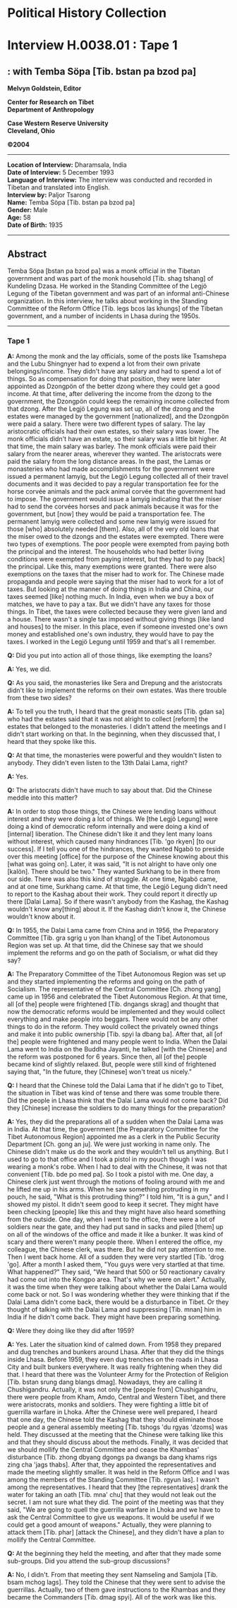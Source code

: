 # Political History Collection  
# Interview H.0038.01 : Tape 1  
##  : with Temba Söpa [Tib. bstan pa bzod pa]  


**Melvyn Goldstein, Editor**  

**Center for Research on Tibet**  
**Department of Anthropology**  

**Case Western Reserve University**  
**Cleveland, Ohio**  

**©2004**  

---  
**Location of Interview:** Dharamsala, India  
**Date of Interview:** 5 December 1993  
**Language of Interview:** The interview was conducted and recorded in Tibetan and translated into English.  
**Interview by:** Paljor Tsarong  
**Name:** Temba Söpa [Tib. bstan pa bzod pa]  
**Gender:** Male  
**Age:** 58  
**Date of Birth:** 1935  

---  
## Abstract  

 Temba Söpa [bstan pa bzod pa] was a monk official in the Tibetan government and was part of the monk household [Tib. shag tshang] of Kundeling Dzasa. He worked in the Standing Committee of the Legjö Legung of the Tibetan government and was part of an informal anti-Chinese organization. In this interview, he talks about working in the Standing Committee of the Reform Office [Tib. legs bcos las khungs] of the Tibetan government, and a number of incidents in Lhasa during the 1950s. 
  
---
### Tape 1  
**A:**  Among the monk and the lay officials, some of the posts like Tsamshepa and the Lubu Shingnyer had to expend a lot from their own private belongings/income. They didn't have any salary and had to spend a lot of things. So as compensation for doing that position, they were later appointed as Dzongpön of the better dzong where they could get a good income. At that time, after delivering the income from the dzong to the government, the Dzongpön could keep the remaining income collected from that dzong. After the Legjö Legung was set up, all of the dzong and the estates were managed by the government [nationalized], and the Dzongpön were paid a salary. There were two different types of salary. The lay aristocratic officials had their own estates, so their salary was lower. The monk officials didn't have an estate, so their salary was a little bit higher. At that time, the main salary was barley. The monk officials were paid their salary from the nearer areas, wherever they wanted. The aristocrats were paid the salary from the long distance areas. In the past, the Lamas or monasteries who had made accomplishments for the government were issued a permanent lamyig, but the Legjö Legung collected all of their travel documents and it was decided to pay a regular transportation fee for the horse corvée animals and the pack animal corvée that the government had to impose.  The government would issue a lamyig indicating that the miser had to send the corvées horses and pack animals because it was for the government, but [now] they would be paid a transportation fee. The permanent lamyig were collected and some new lamyig were issued for those [who] absolutely needed [them]. Also, all of the very old loans that the miser owed to the dzongs and the estates were exempted. There were two types of exemptions. The poor people were exempted from paying both the principal and the interest. The households who had better living conditions were exempted from paying interest, but they had to pay [back] the principal. Like this, many exemptions were granted. There were also exemptions on the taxes that the miser had to work for. The Chinese made propaganda and people were saying that the miser had to work for a lot of taxes. But looking at the manner of doing things in India and China, our taxes seemed [like] nothing much. In India, even when we buy a box of matches, we have to pay a tax. But we didn't have any taxes for those things. In Tibet, the taxes were collected because they were given land and a house. There wasn't a single tax imposed without giving things [like land and houses] to the miser. In this place, even if someone invested one's own money and established one's own industry, they would have to pay the taxes. I worked in the Legjö Legung until 1959 and that's all I remember.   

**Q:**  Did you put into action all of those things, like exempting the loans?   

**A:**  Yes, we did.   

**Q:**  As you said, the monasteries like Sera and Drepung and the aristocrats didn't like to implement the reforms on their own estates. Was there trouble from these two sides?   

**A:**  To tell you the truth, I heard that the great monastic seats [Tib. gdan sa] who had the estates said that it was not alright to collect [reform] the estates that belonged to the monasteries. I didn't attend the meetings and I didn't start working on that. In the beginning, when they discussed that, I heard that they spoke like this.   

**Q:**  At that time, the monasteries were powerful and they wouldn't listen to anybody. They didn't even listen to the 13th Dalai Lama, right?   

**A:**  Yes.   

**Q:**  The aristocrats didn't have much to say about that. Did the Chinese meddle into this matter?   

**A:**  In order to stop those things, the Chinese were lending loans without interest and they were doing a lot of things. We [the Legjö Legung] were doing a kind of democratic reform internally and were doing a kind of [internal] liberation. The Chinese didn't like it and they lent many loans without interest, which caused many hindrances [Tib. 'go rkyen] [to our success]. If I tell you one of the hindrances, they wanted Ngabö to preside over this meeting [office] for the purpose of the Chinese knowing about this [what was going on]. Later, it was said, "It is not alright to have only one [kalön]. There should be two." They wanted Surkhang to be in there from our side. There was also this kind of struggle. At one time, Ngabö came, and at one time, Surkhang came. At that time, the Legjö Legung didn't need to report to the Kashag about their work. They could report it directly up there [Dalai Lama]. So if there wasn't anybody from the Kashag, the Kashag wouldn't know any[thing] about it. If the Kashag didn't know it, the Chinese wouldn't know about it.   

**Q:**  In 1955, the Dalai Lama came from China and in 1956, the Preparatory Committee [Tib. gra sgrig u yon lhan khang] of the Tibet Autonomous Region was set up. At that time, did the Chinese say that we should implement the reforms and go on the path of Socialism, or what did they say?   

**A:**  The Preparatory Committee of the Tibet Autonomous Region was set up and they started implementing the reforms and going on the path of Socialism. The representative of the Central Committee [Ch. zhong yang] came up in 1956 and celebrated the Tibet Autonomous Region. At that time, all [of the] people were frightened [Tib. dngangs skrag] and thought that now the democratic reforms would be implemented and they would collect everything and make people into beggars. There would not be any other things to do in the reform. They would collect the privately owned things and make it into public ownership [Tib. spyi la dbang ba]. After that, all [of the] people were frightened and many people went to India. When the Dalai Lama went to India on the Buddha Jayanti, he talked [with the Chinese] and the reform was postponed for 6 years. Since then, all [of the] people became kind of slightly relaxed. But, people were still kind of frightened saying that, "In the future, they [Chinese] won't treat us nicely."   

**Q:**  I heard that the Chinese told the Dalai Lama that if he didn't go to Tibet, the situation in Tibet was kind of tense and there was some trouble there. Did the people in Lhasa think that the Dalai Lama would not come back? Did they [Chinese] increase the soldiers to do many things for the preparation?   

**A:**  Yes, they did the preparations all of a sudden when the Dalai Lama was in India. At that time, the government [the Preparatory Committee for the Tibet Autonomous Region] appointed me as a clerk in the Public Security Department [Ch. gong an ju]. We were just working in name only. The Chinese didn't make us do the work and they wouldn't tell us anything. But I used to go to that office and I took a pistol in my pouch though I was wearing a monk's robe. When I had to deal with the Chinese, it was not that convenient [Tib. bde po med pa]. So I took a pistol with me. One day, a Chinese clerk just went through the motions of fooling around with me and he lifted me up in his arms. When he saw something protruding in my pouch, he said, "What is this protruding thing?" I told him, "It is a gun," and I showed my pistol. It didn't seem good to keep it secret. They might have been checking [people] like this and they might have also heard something from the outside. One day, when I went to the office, there were a lot of soldiers near the gate, and they had put sand in sacks and piled [them] up on all of the windows of the office and made it like a bunker. It was kind of scary and there weren't many people there. When I entered the office, my colleague, the Chinese clerk, was there. But he did not pay attention to me. Then I went back home. All of a sudden they were very startled [Tib. 'drog 'go]. After a month I asked them, "You guys were very startled at that time. What happened?" They said, "We heard that 500 or 50 reactionary cavalry had come out into the Kongpo area. That's why we were on alert." Actually, it was the time when they were talking about whether the Dalai Lama would come back or not. So I was wondering whether they were thinking that if the Dalai Lama didn't come back, there would be a disturbance in Tibet. Or they thought of talking with the Dalai Lama and suppressing [Tib. mnan] him in India if he didn't come back. They might have been preparing something.   

**Q:**  Were they doing like they did after 1959?   

**A:**  Yes. Later the situation kind of calmed down. From 1958 they prepared and dug trenches and bunkers around Lhasa. After that they did the things inside Lhasa. Before 1959, they even dug trenches on the roads in Lhasa City and built bunkers everywhere. It was really frightening when they did that. I heard that there was the Volunteer Army for the Protection of Religion [Tib. bstan srung dang blangs dmag]. Nowadays, they are calling it Chushigandru. Actually, it was not only the [people from] Chushigandru, there were people from Kham, Amdo, Central and Western Tibet, and there were aristocrats, monks and soldiers. They were fighting a little bit of guerrilla warfare in Lhoka.  After the Chinese were well prepared, I heard that one day, the Chinese told the Kashag that they should eliminate those people and a general assembly meeting [Tib. tshogs 'du rgyas 'dzoms] was held. They discussed at the meeting that the Chinese were talking like this and that they should discuss about the methods. Finally, it was decided that we should mollify the Central Committee and cease the Khambas' disturbance [Tib. zhong dbyang dgongs pa dwangs ba dang khams rigs zing cha 'jags thabs]. After that, they appointed the representatives and made the meeting slightly smaller. It was held in the Reform Office and I was among the members of the Standing Committee [Tib. rgyun las]. I wasn't among the representatives. I heard that they [the representatives] drank the water for taking an oath [Tib. mna' chu] that they would not leak out the secret. I am not sure what they did. The point of the meeting was that they said, "We are going to quell the guerrilla warfare in Lhoka and we have to ask the Central Committee to give us weapons. It would be useful if we could get a good amount of weapons." Actually, they were planning to attack them [Tib. phar] [attack the Chinese], and they didn't have a plan to mollify the Central Committee.   

**Q:**  At the beginning they held the meeting, and after that they made some sub-groups. Did you attend the sub-group discussions?   

**A:**  No, I didn't. From that meeting they sent Namseling and Samjola [Tib. bsam mchog lags]. They told the Chinese that they were sent to advise the guerrillas. Actually, two of them gave instructions to the Khambas and they became the Commanders [Tib. dmag spyi]. All of the work was like this.   


